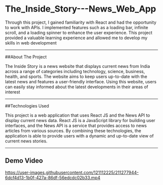 # The_Inside_Story---News_Web_App

Through this project, I gained familiarity with React and had the opportunity to work with APIs. I implemented features such as a loading bar, infinite scroll, and a loading spinner to enhance the user experience. This project provided a valuable learning experience and allowed me to develop my skills in web development
_______________________________________________________________________________________________________________________________
##About The Project

The Inside Story is a news website that displays current news from India across a range of categories including technology, science, business, health, and sports. The website aims to keep users up-to-date with the latest news and features a user-friendly interface. Using this website, users can easily stay informed about the latest developments in their areas of interest

_______________________________________________________________________________________________________________________________
##Technologies Used

This project is a web application that uses React JS and the News API to display current news data. React JS is a JavaScript library for building user interfaces, and the News API is a service that provides access to news articles from various sources. By combining these technologies, the application is able to provide users with a dynamic and up-to-date view of current news stories.

_______________________________________________________________________________________________________________________________
## Demo Video


https://user-images.githubusercontent.com/121112225/211277944-6dcf4d13-1b0f-427a-86df-56edcdc02b33.mp4

